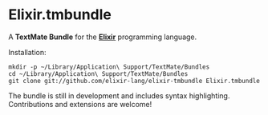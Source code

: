 # Elixir.tmbundle

A **TextMate Bundle** for the [**Elixir**](http://github.com/elixir-lang/elixir) programming language.

Installation:

    mkdir -p ~/Library/Application\ Support/TextMate/Bundles
    cd ~/Library/Application\ Support/TextMate/Bundles
    git clone git://github.com/elixir-lang/elixir-tmbundle Elixir.tmbundle

The bundle is still in development and includes syntax highlighting. Contributions and extensions are welcome!